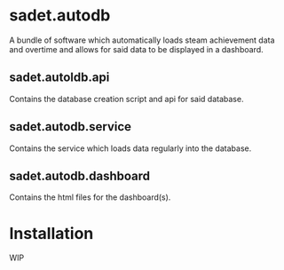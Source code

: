 # sadet.autodb

A bundle of software which automatically loads steam
achievement data and overtime and allows for said data
to be displayed in a dashboard.

## sadet.autoldb.api
Contains the database creation script and api for said database.

## sadet.autodb.service

Contains the service which loads data regularly into the database.

## sadet.autodb.dashboard

Contains the html files for the dashboard(s).

# Installation

WIP